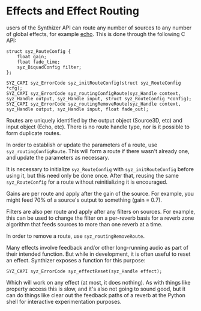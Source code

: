 # Effects and Effect Routing

users of the Synthizer API can route any number of sources to any number of
global effects, for example [echo](../object_reference/global_echo.md).  This is done
through the following C API:

```
struct syz_RouteConfig {
    float gain;
    float fade_time;
    syz_BiquadConfig filter;
};

SYZ_CAPI syz_ErrorCode syz_initRouteConfig(struct syz_RouteConfig *cfg);
SYZ_CAPI syz_ErrorCode syz_routingConfigRoute(syz_Handle context, syz_Handle output, syz_Handle input, struct syz_RouteConfig *config);
SYZ_CAPI syz_ErrorCode syz_routingRemoveRoute(syz_Handle context, syz_Handle output, syz_Handle input, float fade_out);
```

Routes are uniquely identified by the output object (Source3D, etc) and input
object (Echo, etc).  There is no route handle type, nor is it possible to form
duplicate routes.

In order to establish or update the parameters of a route, use
`syz_routingConfigRoute`.  This will form a route if there wasn't already one,
and update the parameters as necessary.

It is necessary to initialize `syz_RouteConfig` with `syz_initRouteConfig`
before using it, but this need only be done once.  After that, reusing the same
`syz_RouteConfig` for a route without reinitializing it is encouraged.

Gains are per route and apply after the gain of the source. For example, you
might feed 70% of a source's output to something (gain = 0.7).

Filters are also per route and apply after any filters on sources.  For example,
this can be used to change the filter on a per-reverb basis for a reverb zone
algorithm that feeds sources to more than one reverb at a time.

In order to remove a route, use `syz_routingRemoveRoute`.

Many effects involve feedback and/or other long-running audio as part of their
intended function. But while in development, it is often useful to reset an
effect.  Synthizer exposes a function for this purpose:

```
SYZ_CAPI syz_ErrorCode syz_effectReset(syz_Handle effect);
```

Which will work on any effect (at most, it does nothing).  As with things like
property access this is slow, and it's also not going to sound good, but it can
do things like clear out the feedback paths of a reverb at the Python shell for
interactive experimentation purposes.
